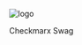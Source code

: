 ![logo](https://user-images.githubusercontent.com/1287098/146655625-50ea8167-f61f-4f3d-b5d6-4f05b725e84b.png)

Checkmarx Swag
